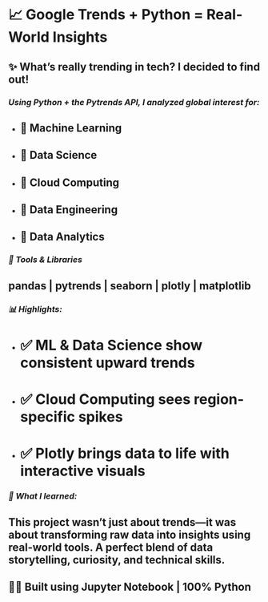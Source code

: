 # **📈 Google Trends + Python = Real-World Insights**

## **✨ What’s really trending in tech? I decided to find out!**


### *Using Python + the Pytrends API, I analyzed global interest for:*

- ## **🔹 Machine Learning**
- ## **🔹 Data Science**
- ## **🔹 Cloud Computing**
- ## **🔹 Data Engineering**
- ## **🔹 Data Analytics**

### *🚀 Tools & Libraries*

## **pandas | pytrends | seaborn | plotly | matplotlib**


### *📊 Highlights:*

- # **✅ ML & Data Science show consistent upward trends**
- # **✅ Cloud Computing sees region-specific spikes**
- # **✅ Plotly brings data to life with interactive visuals**


### *🧠 What I learned:*

## **This project wasn’t just about trends—it was about transforming raw data into insights using real-world tools. A perfect blend of data storytelling, curiosity, and technical skills.**


## **👨‍💻 Built using Jupyter Notebook | 100% Python**
